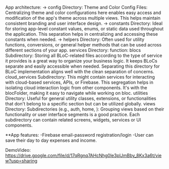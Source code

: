 

App architecture:
    -> config Directory:
        Theme and Color Config Files: Centralizing theme and color configurations here enables easy access and modification of the app's theme across multiple views. This helps maintain consistent branding and user interface design.
    -> constants Directory:
        Ideal for storing app-level constant values, enums, or static data used throughout the application. This separation helps in centralizing and accessing these constants when needed.
    -> helpers Directory:
        Often used for utility functions, conversions, or general helper methods that can be used across different sections of your app.
    services Directory:
      function: 
       blocs Subdirectory: Storing all BLoC-related files according to the type of service it provides is a great way to organize your business logic. It keeps BLoCs separate and easily accessible when needed. Separating this directory for BLoC implementation aligns well with the clean separation of concerns.
        cloud_services Subdirectory: This might contain services for interacting with cloud-based services, APIs, or Firebase. This segregation helps in isolating cloud interaction logic from other components. It's with the blocFolder, making it easy to navigate while working on bloc.
    utilities Directory:
        Useful for general utility classes, extensions, or functionalities that don't belong to a specific section but can be utilized globally.
    views Directory:
        Subdirectories (e.g., auth, home, ): Grouping views based on their functionality or user interface segments is a good practice. Each subdirectory can contain related screens, widgets, services or UI components.



**App features:
-Firebase email-password registration/login
-User can save their day to day expenses and income.

DemoVideo: https://drive.google.com/file/d/17qRgnq7AHcNhg0le3plJmBby_8Kx3a6t/view?usp=sharing

